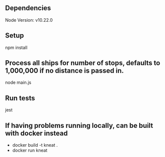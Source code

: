 ## Dependencies
Node Version: v10.22.0

## Setup
npm install

## Process all ships for number of stops, defaults to 1,000,000 if no distance is passed in.
node main.js <distance>

## Run tests
jest

## If having problems running locally, can be built with docker instead
- docker build -t kneat .
- docker run kneat